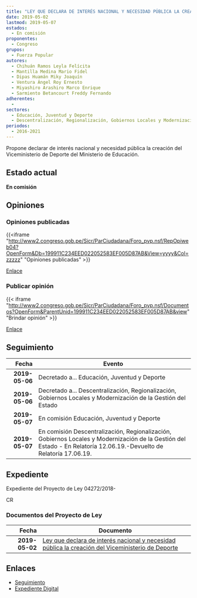 ```yaml
---
title: "LEY QUE DECLARA DE INTERÉS NACIONAL Y NECESIDAD PÚBLICA LA CREACIÓN DEL VICEMINISTERIO DE DEPORTE"
date: 2019-05-02
lastmod: 2019-05-07
estados: 
  - En comisión
proponentes: 
  - Congreso
grupos: 
  - Fuerza Popular
autores: 
  - Chihuán Ramos Leyla Felícita
  - Mantilla Medina Mario Fidel
  - Dipas Huamán Miky Joaquín
  - Ventura Ángel Roy Ernesto
  - Miyashiro Arashiro Marco Enrique
  - Sarmiento Betancourt Freddy Fernando
adherentes: 
  - 
sectores: 
  - Educación, Juventud y Deporte
  - Descentralización, Regionalización, Gobiernos Locales y Modernización de la Gestión del Estado
periodos: 
  - 2016-2021
---
```


Propone declarar de interés nacional y necesidad pública la creación del Viceministerio de Deporte del Ministerio de Educación.


## Estado actual

**En comisión**

## Opiniones

### Opiniones publicadas

{{<iframe "http://www2.congreso.gob.pe/Sicr/ParCiudadana/Foro_pvp.nsf/RepOpiweb04?OpenForm&Db=199911C234EED022052583EF005D87AB&View=yyyy&Col=zzzzz" "Opiniones publicadas" >}}

[Enlace](http://www2.congreso.gob.pe/Sicr/ParCiudadana/Foro_pvp.nsf/RepOpiweb04?OpenForm&Db=199911C234EED022052583EF005D87AB&View=yyyy&Col=zzzzz)
### Publicar opinión

{{< iframe "http://www2.congreso.gob.pe/Sicr/ParCiudadana/Foro_pvp.nsf/Documentos?OpenForm&ParentUnid=199911C234EED022052583EF005D87AB&view" "Brindar opinión" >}}

[Enlace](http://www2.congreso.gob.pe/Sicr/ParCiudadana/Foro_pvp.nsf/Documentos?OpenForm&ParentUnid=199911C234EED022052583EF005D87AB&view)

## Seguimiento

| Fecha | Evento |
|------:|--------|
| **2019-05-06** | Decretado a... Educación, Juventud y Deporte|
| **2019-05-06** | Decretado a... Descentralización, Regionalización, Gobiernos Locales y Modernización de la Gestión del Estado|
| **2019-05-07** | En comisión Educación, Juventud y Deporte|
| **2019-05-07** | En comisión Descentralización, Regionalización, Gobiernos Locales y Modernización de la Gestión del Estado - En Relatoría 12.06.19.-Devuelto de Relatoría 17.06.19.|


## Expediente

Expediente del Proyecto de Ley 04272/2018-

CR


### Documentos del Proyecto de Ley

| Fecha | Documento |
|------:|--------|
| **2019-05-02** | [Ley que declara de interés nacional y necesidad pública la creación del Viceministerio de Deporte](http://www.leyes.congreso.gob.pe/Documentos/2016_2021/Proyectos_de_Ley_y_de_Resoluciones_Legislativas/PL0427220190502..pdf) |

## Enlaces 

- [Seguimiento](http://www2.congreso.gob.pe/Sicr/TraDocEstProc/CLProLey2016.nsf/f7fff46988ca05b1052578e100829cc7/6d853a8ee8c47b15052583ee00835e81?OpenDocument)
- [Expediente Digital](http://www2.congreso.gob.pe/Sicr/TraDocEstProc/CLProLey2016.nsf/f7fff46988ca05b1052578e100829cc7/6d853a8ee8c47b15052583ee00835e81?OpenDocument&Click=05257FB7005EB655.eb71d0cf91d8294e05256cdf006b5706/$Body/0.1C6C)
